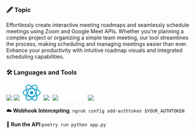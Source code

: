 ### 🖋️ Topic

Effortlessly create interactive meeting roadmaps and seamlessly schedule meetings using Zoom and Google Meet APIs. Whether you're planning a complex project or organizing a simple team meeting, our tool streamlines the process, making scheduling and managing meetings easier than ever. Enhance your productivity with intuitive roadmap visuals and integrated scheduling capabilities.

### 🛠️ Languages and Tools

<img src="https://cdn.svgporn.com/logos/typescript-icon.svg" width="48">&nbsp;<img src="https://cdn.svgporn.com/logos/python.svg" width="48">
&nbsp;<img src="./assets/react.svg" width="48">
&nbsp;<img src="https://cdn.svgporn.com/logos/postgresql.svg" width="48">
&nbsp;<img src="https://cdn.svgporn.com/logos/redis.svg" width="42">
&nbsp;<img src="./assets/ngrok.svg" width="64">
&nbsp;<img src="https://cdn.svgporn.com/logos/yarn.svg" width="48">

**☁️ Webhook Intercepting**: `ngrok config add-authtoken $YOUR_AUTHTOKEN`

**🚅 Run the API**:`poetry run python app.py`
